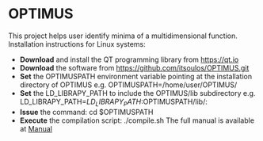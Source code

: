 # OPTIMUS

 This project helps user identify minima of a multidimensional function.
 Installation instructions for Linux systems:
  * <b>Download</b> and install the QT programming library from https://qt.io
  * <b>Download</b> the software from https://github.com/itsoulos/OPTIMUS.git
  * <b>Set</b> the OPTIMUSPATH environment variable pointing at the installation directory of OPTIMUS e.g.
     OPTIMUSPATH=/home/user/OPTIMUS/
  * <b> Set</b> the LD_LIBRAPY_PATH to include the OPTIMUS/lib subdirectory e.g. LD_LIBRAPY_PATH=$LD_LIBRAPY_PATH:$OPTIMUSPATH/lib/:
  * <b> Issue</b> the command:  cd $OPTIMUSPATH
  * <b> Execute</b> the compilation script: ./compile.sh
The full manual is available at [Manual](https://github.com/itsoulos/OPTIMUS/tree/master/MANUAL/docs/html/)
